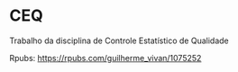# CEQ

Trabalho da disciplina de Controle Estatístico de Qualidade

Rpubs: https://rpubs.com/guilherme_vivan/1075252
